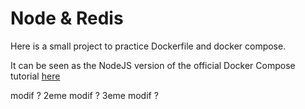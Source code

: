# Node & Redis

Here is a small project to practice Dockerfile and docker compose.

It can be seen as the NodeJS version of the official Docker Compose tutorial [here](https://docs.docker.com/compose/gettingstarted/)

modif ?
2eme modif ?
3eme modif ? 
